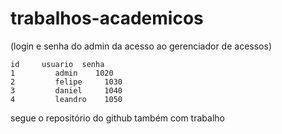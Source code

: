 # trabalhos-academicos

(login e senha do admin da acesso ao gerenciador de acessos)

	id     usuario  senha 
	1	      admin	   1020 
	2	      felipe	 1030
	3	      daniel	 1040
	4	      leandro	 1050
	
segue o repositório do github também com trabalho 
